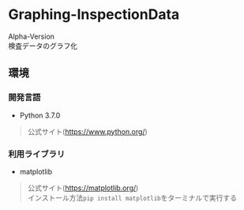 # Graphing-InspectionData
Alpha-Version  
検査データのグラフ化
## 環境
### 開発言語
- Python 3.7.0
> 公式サイト(https://www.python.org/)
### 利用ライブラリ
- matplotlib
> 公式サイト(https://matplotlib.org/)  
> インストール方法`pip install matplotlib`をターミナルで実行する  

